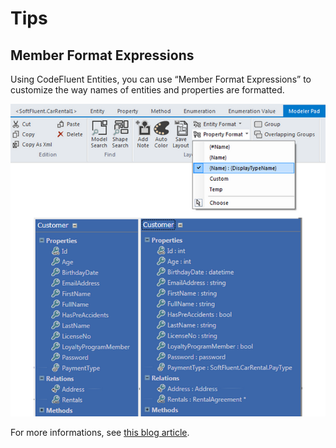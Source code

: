 # Tips

## Member Format Expressions

Using CodeFluent Entities, you can use “Member Format Expressions” to customize the way names of entities and properties are formatted.

![](img/tips-01.png)

For more informations, see [this blog article](http://blog.codefluententities.com/2014/09/29/member-format-expression/).